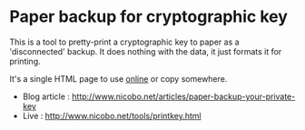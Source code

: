 # Paper backup for cryptographic key

This is a tool to pretty-print a cryptographic key to paper as a 'disconnected' backup.
It does nothing with the data, it just formats it for printing.

It's a single HTML page to use [online](http://www.nicobo.net/tools/printkey.html) or copy somewhere.

* Blog article : http://www.nicobo.net/articles/paper-backup-your-private-key
* Live : http://www.nicobo.net/tools/printkey.html
